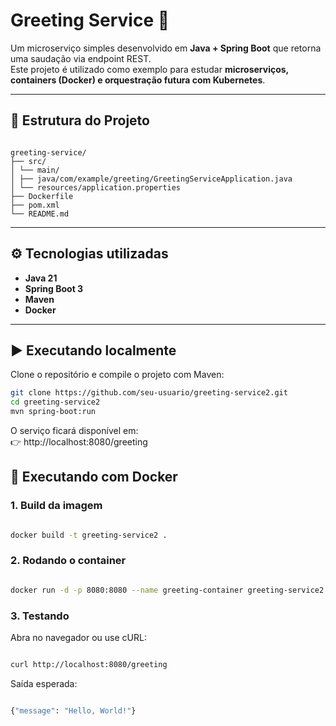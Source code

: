 # Greeting Service 🚀

Um microserviço simples desenvolvido em **Java + Spring Boot** que retorna uma saudação via endpoint REST.  
Este projeto é utilizado como exemplo para estudar **microserviços, containers (Docker) e orquestração futura com Kubernetes**.

---

## 📂 Estrutura do Projeto

```plaintext

greeting-service/
├── src/
│ └── main/
│ ├── java/com/example/greeting/GreetingServiceApplication.java
│ └── resources/application.properties
├── Dockerfile
├── pom.xml
└── README.md

```

---

## ⚙️ Tecnologias utilizadas
- **Java 21**
- **Spring Boot 3**
- **Maven**
- **Docker**

---

## ▶️ Executando localmente

Clone o repositório e compile o projeto com Maven:

```bash
git clone https://github.com/seu-usuario/greeting-service2.git
cd greeting-service2
mvn spring-boot:run

```

O serviço ficará disponível em:\
👉 http://localhost:8080/greeting

## 🐳 Executando com Docker

### 1. Build da imagem

```bash

docker build -t greeting-service2 .

```

### 2. Rodando o container

```bash

docker run -d -p 8080:8080 --name greeting-container greeting-service2

```

### 3. Testando

Abra no navegador ou use cURL:

```bash

curl http://localhost:8080/greeting

```

Saída esperada:

```bash

{"message": "Hello, World!"}

```



